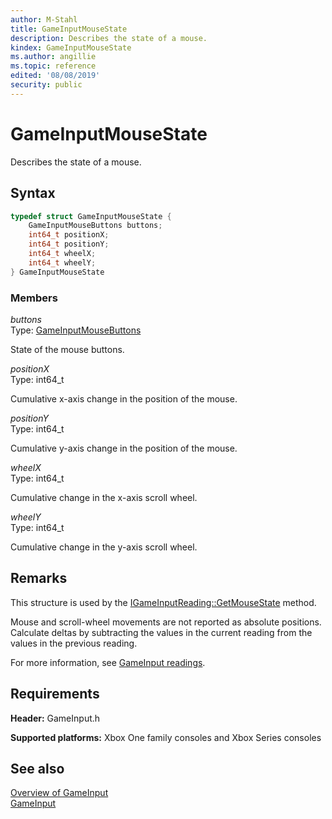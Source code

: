 ```yaml
---
author: M-Stahl
title: GameInputMouseState
description: Describes the state of a mouse.
kindex: GameInputMouseState
ms.author: angillie
ms.topic: reference
edited: '08/08/2019'
security: public
---
```


# GameInputMouseState  

Describes the state of a mouse. 

<a id="syntaxSection"></a>

## Syntax  
  
```cpp
typedef struct GameInputMouseState {  
    GameInputMouseButtons buttons;  
    int64_t positionX;  
    int64_t positionY;  
    int64_t wheelX;  
    int64_t wheelY;  
} GameInputMouseState  
```
  
<a id="membersSection"></a>

### Members  
  
*buttons*  
Type: [GameInputMouseButtons](../enums/gameinputmousebuttons.md)  
  
State of the mouse buttons. 
  
*positionX*  
Type: int64_t  
  
Cumulative x-axis change in the position of the mouse.  
  
*positionY*  
Type: int64_t  
  
Cumulative y-axis change in the position of the mouse.  
  
*wheelX*  
Type: int64_t  
  
Cumulative change in the x-axis scroll wheel.  
  
*wheelY*  
Type: int64_t  
  
Cumulative change in the y-axis scroll wheel.  
  
<a id="remarksSection"></a>

## Remarks  

This structure is used by the [IGameInputReading::GetMouseState](../interfaces/igameinputreading/methods/igameinputreading_getmousestate.md) method. 

Mouse and scroll-wheel movements are not reported as absolute positions. Calculate deltas by subtracting the values in the current reading from the values in the previous reading. 

For more information, see [GameInput readings](../../../../input/overviews/input-readings.md). 
  
<a id="requirementsSection"></a>

## Requirements  
  
**Header:** GameInput.h
  
**Supported platforms:** Xbox One family consoles and Xbox Series consoles  
  
<a id="seealsoSection"></a>

## See also  

[Overview of GameInput](../../../../input/overviews/input-overview.md)  
[GameInput](../gameinput_members.md)  
  